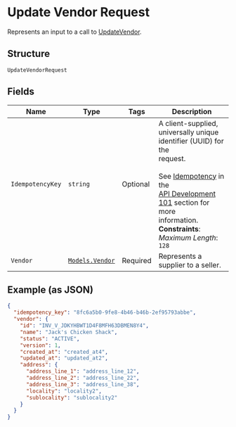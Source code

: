 
# Update Vendor Request

Represents an input to a call to [UpdateVendor](../../doc/api/vendors.md#update-vendor).

## Structure

`UpdateVendorRequest`

## Fields

| Name | Type | Tags | Description |
|  --- | --- | --- | --- |
| `IdempotencyKey` | `string` | Optional | A client-supplied, universally unique identifier (UUID) for the<br>request.<br><br>See [Idempotency](https://developer.squareup.com/docs/build-basics/common-api-patterns/idempotency) in the<br>[API Development 101](https://developer.squareup.com/docs/buildbasics) section for more<br>information.<br>**Constraints**: *Maximum Length*: `128` |
| `Vendor` | [`Models.Vendor`](../../doc/models/vendor.md) | Required | Represents a supplier to a seller. |

## Example (as JSON)

```json
{
  "idempotency_key": "8fc6a5b0-9fe8-4b46-b46b-2ef95793abbe",
  "vendor": {
    "id": "INV_V_JDKYHBWT1D4F8MFH63DBMEN8Y4",
    "name": "Jack's Chicken Shack",
    "status": "ACTIVE",
    "version": 1,
    "created_at": "created_at4",
    "updated_at": "updated_at2",
    "address": {
      "address_line_1": "address_line_12",
      "address_line_2": "address_line_22",
      "address_line_3": "address_line_38",
      "locality": "locality2",
      "sublocality": "sublocality2"
    }
  }
}
```

